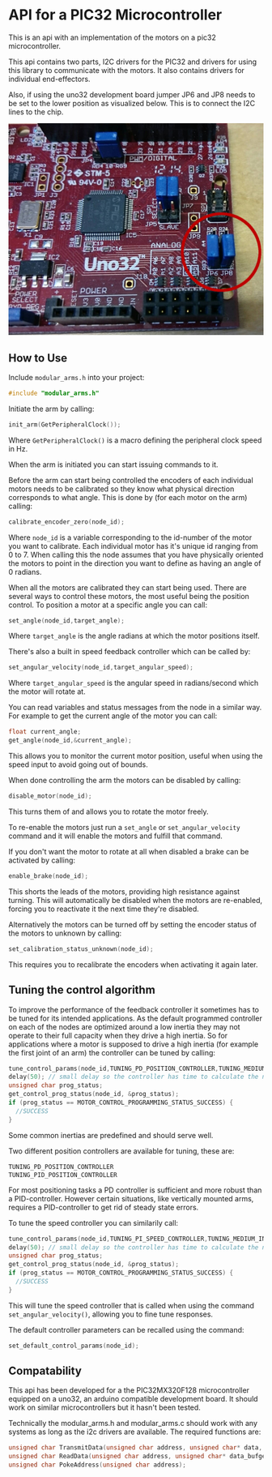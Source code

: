 # API for a PIC32 Microcontroller
This is an api with an implementation of the motors on a pic32 microcontroller.

This api contains two parts, I2C drivers for the PIC32 and drivers for using this library to communicate with the motors. It also contains drivers for individual end-effectors.

Also, if using the uno32 development board jumper JP6 and JP8 needs to be set to the lower position as visualized below. This is to connect the I2C lines to the chip.

![uno32 jumpers](../../img/uno32_jumpers.JPG)

## How to Use
Include `modular_arms.h`  into your project:
```c
#include "modular_arms.h"
```
Initiate the arm by calling:
```c
init_arm(GetPeripheralClock());
```
Where `GetPeripheralClock()` is a macro defining the peripheral clock speed in Hz.

When the arm is initiated you can start issuing commands to it.

Before the arm can start being controlled the encoders of each individual motors needs to be calibrated so they know what physical direction corresponds to what angle. This is done by (for each motor on the arm) calling:
```c
calibrate_encoder_zero(node_id);
```
Where `node_id` is a variable corresponding to the id-number of the motor you want to calibrate. Each individual motor has it's unique id ranging from 0 to 7. When calling this the node assumes that you have physically oriented the motors to point in the direction you want to define as having an angle of 0 radians.

When all the motors are calibrated they can start being used. There are several ways to control these motors, the most useful being the position control. To position a motor at a specific angle you can call:
```c
set_angle(node_id,target_angle);
```
Where `target_angle` is the angle radians at which the motor positions itself.

There's also a built in speed feedback controller which can be called by:
```c
set_angular_velocity(node_id,target_angular_speed);
```
Where `target_angular_speed` is the angular speed in radians/second which the motor will rotate at.

You can read variables and status messages from the node in a similar way. For example to get the current angle of the motor you can call:
```c
float current_angle;
get_angle(node_id,&current_angle);
```
This allows you to monitor the current motor position, useful when using the speed input to avoid going out of bounds.

When done controlling the arm the motors can be disabled by calling:
```c
disable_motor(node_id);
```
This turns them of and allows you to rotate the motor freely. 

To re-enable the motors just run a `set_angle` or `set_angular_velocity` command and it will enable the motors and fulfill that command.

If you don't want the motor to rotate at all when disabled a brake can be activated by calling:
```c
enable_brake(node_id);
```
This shorts the leads of the motors, providing high resistance against turning. This will automatically be disabled when the motors are re-enabled, forcing you to reactivate it the next time they're disabled.

Alternatively the motors can be turned off by setting the encoder status of the motors to unknown by calling:
```c
set_calibration_status_unknown(node_id);
```
This requires you to recalibrate the encoders when activating it again later.


## Tuning the control algorithm
To improve the performance of the feedback controller it sometimes has to be tuned for its intended applications. As the default programmed controller on each of the nodes are optimized around a low inertia they may not operate to their full capacity when they drive a high inertia. So for applications where a motor is supposed to drive a high inertia (for example the first joint of an arm) the controller can be tuned by calling:
```c
tune_control_params(node_id,TUNING_PD_POSITION_CONTROLLER,TUNING_MEDIUM_INERTIA,TUNING_POSITION_POLE_MEDIUM);
delay(50); // small delay so the controller has time to calculate the new variables
unsigned char prog_status;
get_control_prog_status(node_id, &prog_status);
if (prog_status == MOTOR_CONTROL_PROGRAMMING_STATUS_SUCCESS) {
  //SUCCESS
}
```
Some common inertias are predefined and should serve well.

Two different position controllers are available for tuning, these are:
```
TUNING_PD_POSITION_CONTROLLER
TUNING_PID_POSITION_CONTROLLER
```
For most positioning tasks a PD controller is sufficient and more robust than a PID-controller. However certain situations, like vertically mounted arms, requires a PID-controller to get rid of steady state errors. 

To tune the speed controller you can similarily call:
```c
tune_control_params(node_id,TUNING_PI_SPEED_CONTROLLER,TUNING_MEDIUM_INERTIA,TUNING_SPEED_POLE_MEDIUM);
delay(50); // small delay so the controller has time to calculate the new variables
unsigned char prog_status;
get_control_prog_status(node_id, &prog_status);
if (prog_status == MOTOR_CONTROL_PROGRAMMING_STATUS_SUCCESS) {
  //SUCCESS
}
```
This will tune the speed controller that is called when using the command `set_angular_velocity()`, allowing you to fine tune responses.

The default controller parameters can be recalled using the command:
```c
set_default_control_params(node_id);
```


## Compatability
This api has been developed for a the PIC32MX320F128 microcontroller equipped on a uno32, an arduino compatible development board. It should work on similar microcontrollers but it hasn't been tested.

Technically the modular_arms.h and modular_arms.c should work with any systems as long as the i2c drivers are available. The required functions are:
```c
unsigned char TransmitData(unsigned char address, unsigned char* data, unsigned char datasize);
unsigned char ReadData(unsigned char address, unsigned char* data_bufger, unsigned char datasize);
unsigned char PokeAddress(unsigned char address);
```
